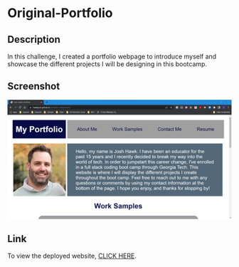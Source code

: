 # Original-Portfolio

## Description

In this challenge, I created a portfolio webpage to introduce myself and showcase the different projects I will be designing in this bootcamp.

## Screenshot

![Screenshot of the deployed web application](./Assets/images/module2_webpage_screenshot.png)

## Link

To view the deployed website, [CLICK HERE](https://hawkjosh.github.io/Original-Portfolio/).
